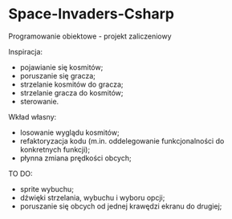 # Space-Invaders-Csharp
Programowanie obiektowe - projekt zaliczeniowy

Inspiracja:
  - pojawianie się kosmitów;
  - poruszanie się gracza;
  - strzelanie kosmitów do gracza;
  - strzelanie gracza do kosmitów;
  - sterowanie.

Wkład własny:
  - losowanie wyglądu kosmitów;
  - refaktoryzacja kodu (m.in. oddelegowanie funkcjonalności do konkretnych funkcji);
  - płynna zmiana prędkości obcych;

TO DO:
  - sprite wybuchu;
  - dźwięki strzelania, wybuchu i wyboru opcji;
  - poruszanie się obcych od jednej krawędzi ekranu do drugiej;
